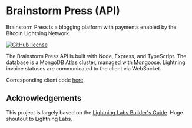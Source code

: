 # Brainstorm Press (API)

Brainstorm Press is a blogging platform with payments enabled by the Bitcoin Lightning Network.

[![GitHub license](https://img.shields.io/github/license/phrazzld/brainstorm-press-client)](https://github.com/phrazzld/brainstorm-press-client/blob/master/LICENSE)

The Brainstorm Press API is built with Node, Express, and TypeScript. The database is a MongoDB Atlas cluster, managed with [Mongoose](https://mongoosejs.com/). Lightning invoice statuses are communicated to the client via WebSocket.

Corresponding client code [here](https://github.com/phrazzld/brainstorm-press-client).

## Acknowledgements

This project is largely based on the [Lightning Labs Builder's Guide](https://docs.lightning.engineering/lapps/guides). Huge shoutout to Lightning Labs.
